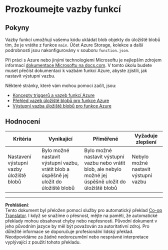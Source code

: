 <!--
CO_OP_TRANSLATOR_METADATA:
{
  "original_hash": "b2e0a965723082b068f735aec0faf3f6",
  "translation_date": "2025-08-27T21:57:44+00:00",
  "source_file": "3-transport/lessons/2-store-location-data/assignment.md",
  "language_code": "cs"
}
-->
# Prozkoumejte vazby funkcí

## Pokyny

Vazby funkcí umožňují vašemu kódu ukládat blob objekty do úložiště blobů tím, že je vrátíte z funkce `main`. Účet Azure Storage, kolekce a další podrobnosti jsou nakonfigurovány v souboru `function.json`.

Při práci s Azure nebo jinými technologiemi Microsoftu je nejlepším zdrojem informací [dokumentace Microsoftu na docs.com](https://docs.microsoft.com/?WT.mc_id=academic-17441-jabenn). V tomto úkolu budete muset přečíst dokumentaci k vazbám funkcí Azure, abyste zjistili, jak nastavit výstupní vazbu.

Některé stránky, které vám mohou pomoci začít, jsou:

* [Koncepty triggerů a vazeb funkcí Azure](https://docs.microsoft.com/azure/azure-functions/functions-triggers-bindings?WT.mc_id=academic-17441-jabenn&tabs=python)
* [Přehled vazeb úložiště blobů pro funkce Azure](https://docs.microsoft.com/azure/azure-functions/functions-bindings-storage-blob?WT.mc_id=academic-17441-jabenn)
* [Výstupní vazba úložiště blobů pro funkce Azure](https://docs.microsoft.com/azure/azure-functions/functions-bindings-storage-blob-output?WT.mc_id=academic-17441-jabenn&tabs=python)

## Hodnocení

| Kritéria | Vynikající | Přiměřené | Vyžaduje zlepšení |
| -------- | ---------- | --------- | ----------------- |
| Nastavení výstupní vazby úložiště blobů | Bylo možné nastavit výstupní vazbu, vrátit blob a úspěšně jej uložit do úložiště blobů | Bylo možné nastavit výstupní vazbu nebo vrátit blob, ale nebylo možné jej úspěšně uložit do úložiště blobů | Nebylo možné nastavit výstupní vazbu |

---

**Prohlášení**:  
Tento dokument byl přeložen pomocí služby pro automatický překlad [Co-op Translator](https://github.com/Azure/co-op-translator). I když se snažíme o přesnost, mějte na paměti, že automatické překlady mohou obsahovat chyby nebo nepřesnosti. Původní dokument v jeho původním jazyce by měl být považován za autoritativní zdroj. Pro důležité informace se doporučuje profesionální lidský překlad. Neodpovídáme za žádné nedorozumění nebo nesprávné interpretace vyplývající z použití tohoto překladu.